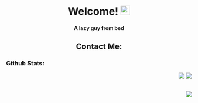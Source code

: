 <h1 align="center">
  Welcome!
  <img src="https://raw.githubusercontent.com/Tarikul-Islam-Anik/Animated-Fluent-Emojis/master/Emojis/Hand%20gestures/Waving%20Hand%20Medium-Light%20Skin%20Tone.png" alt="Waving Hand Medium-Light Skin Tone" width="25" height="25" />
</h1>

<div align="center">
  <h4>A lazy guy from bed</h4>
  <h2>Contact Me:</h2>
</div>

<h3>Github Stats:</h3>

<div align="right">
  <img src="https://github-readme-stats.vercel.app/api?username=adariya0&show_icons=true&icon_color=d9d9d9&theme=dark&border_color=white&bg_color=0d1117" />
  <img src="https://github-readme-stats.vercel.app/api/top-langs/?username=adariya0&show_icons=true&icon_color=d9d9d9&theme=dark&border_color=white&bg_color=0d1117" />
</div>


<br><img align="right" src="https://komarev.com/ghpvc/?username=adariya0&style=for-the-badge" />
